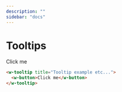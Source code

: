 ```yaml
---
description: ""
sidebar: "docs"
---
```


# Tooltips

<w-tooltip title="Tooltip example etc...">
  <w-button>Click me</w-button>
</w-tooltip>

```html
<w-tooltip title="Tooltip example etc...">
  <w-button>Click me</w-button>
</w-tooltip>
```
